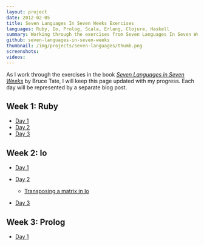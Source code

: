 ```yaml
---
layout: project
date: 2012-02-05
title: Seven Languages In Seven Weeks Exercises
languages: Ruby, Io, Prolog, Scala, Erlang, Clojure, Haskell
summary: Working through the exercises from Seven Languages In Seven Weeks.
github: seven-languages-in-seven-weeks
thumbnail: /img/projects/seven-languages/thumb.png
screenshots: 
videos:
---
```


As I work through the exercises in the book [*Seven Languages in Seven
Weeks*](http://www.pragprog.com/titles/btlang/seven-languages-in-seven-weeks) by
Bruce Tate, I will keep this page updated with my progress. Each day will be
represented by a separate blog post.

Week 1: Ruby
---

* [Day 1](/blog/2011/11/27/seven-languages-week-1-day-1/)
* [Day 2](/blog/2011/12/04/seven-languages-week-1-day-2/)
* [Day 3](/blog/2011/12/15/seven-languages-week-1-day-3/)

Week 2: Io
---

* [Day 1](/blog/2011/12/18/seven-languages-week-2-day-1/)
* [Day 2](/blog/2012/01/11/seven-languages-week-2-day-2/)

  * [Transposing a matrix in Io](/blog/2011/12/30/transposing-a-matrix-in-io/)
* [Day 3](/blog/2012/01/16/seven-languages-week-2-day-3/)

Week 3: Prolog
---

* [Day 1](/blog/2012/02/05/seven-languages-week-3-day-1/)
